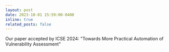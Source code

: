 ```yaml
---
layout: post
date: 2023-10-01 15:59:00-0400
inline: true
related_posts: false
---
```


Our paper accepted by ICSE 2024: "Towards More Practical Automation of Vulnerability Assessment"
